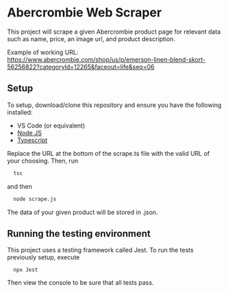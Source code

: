 
# Abercrombie Web Scraper

This project will scrape a given Abercrombie product page for relevant data such as name, price, an image url, and product description.

Example of working URL: https://www.abercrombie.com/shop/us/p/emerson-linen-blend-skort-56256822?categoryId=12265&faceout=life&seq=06




## Setup

To setup, download/clone this repository and ensure you have the following installed:
- VS Code (or equivalent)
- [Node JS](https://nodejs.org/en/download/package-manager)
- [Typescript](https://www.typescriptlang.org/download/)

Replace the URL at the bottom of the scrape.ts file with the valid URL of your choosing. Then, run
```bash
  tsc
```
and then 
```bash
  node scrape.js
```
The data of your given product will be stored in <product-name>.json.

## Running the testing environment

This project uses a testing framework called Jest. To run the tests previously setup, execute
```
  npx Jest
```
Then view the console to be sure that all tests pass.
